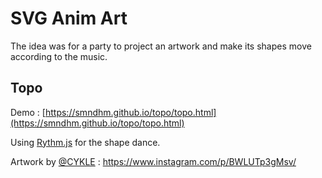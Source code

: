 # SVG Anim Art

The idea was for a party to project an artwork and make its shapes move according to the music.

## Topo

Demo : [https://smndhm.github.io/topo/topo.html](https://smndhm.github.io/topo/topo.html)

Using [Rythm.js](https://github.com/Okazari/Rythm.js) for the shape dance.

Artwork by [@CYKLE](https://www.instagram.com/cykle_graphic/) : https://www.instagram.com/p/BWLUTp3gMsv/
